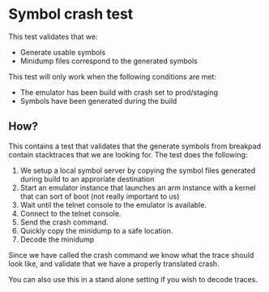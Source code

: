 # Symbol crash test

This test validates that we:

- Generate usable symbols
- Minidump files correspond to the generated symbols

This test will only work when the following conditions are met:

- The emulator has been build with crash set to prod/staging
- Symbols have been generated during the build

## How?

This contains a test that validates that the generate symbols from breakpad contain stacktraces that we are looking for. The test does the following:

1. We setup a local symbol server by copying the symbol files generated during build to an approriate destination
2. Start an emulator instance that launches an arm instance with a kernel that can sort of boot (not really important to us)
3. Wait until the telnet console to the emulator is available.
4. Connect to the telnet console.
5. Send the crash command.
6. Quickly copy the minidump to a safe location.
7. Decode the minidump

Since we have called the crash command we know what the trace should look like, and validate that we have a properly translated crash.

You can also use this in a stand alone setting if you wish to decode traces.
